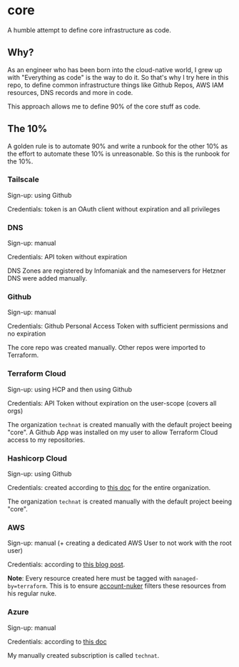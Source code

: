 # core

A humble attempt to define core infrastructure as code.

## Why? 

As an engineer who has been born into the cloud-native world, I grew up with "Everything as code" is the way to do it. So that's why I try here in this repo, to define common infrastructure things like Github Repos, AWS IAM resources, DNS records and more in code.

This approach allows me to define 90% of the core stuff as code.

## The 10%

A golden rule is to automate 90% and write a runbook for the other 10% as the effort to automate these 10% is unreasonable. So this is the runbook for the 10%.

### Tailscale

Sign-up: using Github

Credentials: token is an OAuth client without expiration and all privileges

### DNS

Sign-up: manual

Credentials: API token without expiration

DNS Zones are registered by Infomaniak and the nameservers for Hetzner DNS were added manually.

### Github

Sign-up: manual

Credentials: Github Personal Access Token with sufficient permissions and no expiration 

The core repo was created manually. Other repos were imported to Terraform.

### Terraform Cloud

Sign-up: using HCP and then using Github

Credentials: API Token without expiration on the user-scope (covers all orgs)

The organization `technat` is created manually with the default project beeing "core". A Github App was installed on my user to allow Terraform Cloud access to my repositories.

### Hashicorp Cloud

Sign-up: using Github

Credentials: created according to [this doc](https://registry.terraform.io/providers/hashicorp/hcp/latest/docs/guides/auth) for the entire organization.

The organization `technat` is created manually with the default project beeing "core".

### AWS

Sign-up: manual (+ creating a dedicated AWS User to not work with the root user)

Credentials: according to [this blog post](https://aws.amazon.com/blogs/apn/simplify-and-secure-terraform-workflows-on-aws-with-dynamic-provider-credentials/).

**Note**: Every resource created here must be tagged with `managed-by=terraform`. This is to ensure [account-nuker](https://github.com/the-technat/account-nuker) filters these resources from his regular nuke.

### Azure

Sign-up: manual

Credentials:  according to [this doc](https://developer.hashicorp.com/terraform/cloud-docs/workspaces/dynamic-provider-credentials/azure-configuration)

My manually created subscription is called `technat`.